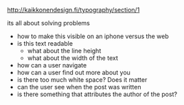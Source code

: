 http://kaikkonendesign.fi/typography/section/1


its all about solving problems

- how to make this visible on an iphone versus the web
- is this text readable
  - what about the line height
  - what about the width of the text
- how can a user navigate
- how can a user find out more about you
- is there too much white space? Does it matter
- can the user see when the post was written
- is there something that attributes the author of the post?
